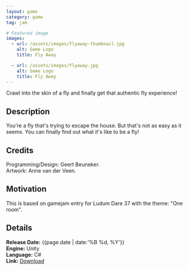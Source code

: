 ```yaml
---
layout: game
category: game
tag: jam

# Featured image
images:
  - url: /assets/images/flyaway-thumbnail.jpg
    alt: Game Logo
    title: Fly Away

  - url: /assets/images/flyaway.jpg
    alt: Game Logo
    title: Fly Away
---
```


Crawl into the skin of a fly and finally get that authentic fly experience!
<!--content-->

## Description
You're a fly that's trying to escape the house. But that's not as easy as it seems. You can finally find out what it's like to be a fly!

## Credits
Programming/Design: Geert Beuneker.  
Artwork: Anne van der Veen.

## Motivation
This is based on gamejam entry for Ludum Dare 37 with the theme: "One room".

## Details
**Release Date:** {{page.date | date:'%B %d, %Y'}}  
**Engine:** Unity  
**Language:** C#  
**Link:** [Download](http://ludumdare.com/compo/ludum-dare-37/?action=preview&uid=125198)

